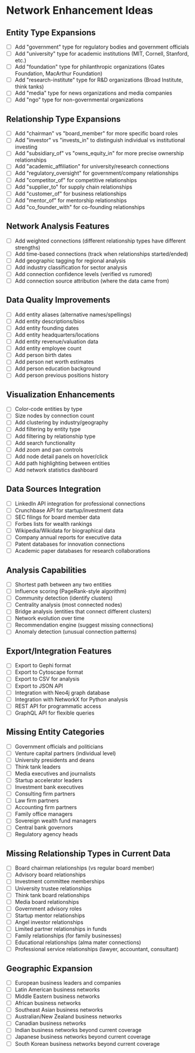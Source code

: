 # Network Enhancement Ideas

## Entity Type Expansions

- [ ] Add "government" type for regulatory bodies and government officials
- [ ] Add "university" type for academic institutions (MIT, Cornell, Stanford, etc.)
- [ ] Add "foundation" type for philanthropic organizations (Gates Foundation, MacArthur Foundation)
- [ ] Add "research-institute" type for R&D organizations (Broad Institute, think tanks)
- [ ] Add "media" type for news organizations and media companies
- [ ] Add "ngo" type for non-governmental organizations

## Relationship Type Expansions

- [ ] Add "chairman" vs "board_member" for more specific board roles
- [ ] Add "investor" vs "invests_in" to distinguish individual vs institutional investing
- [ ] Add "subsidiary_of" vs "owns_equity_in" for more precise ownership relationships
- [ ] Add "academic_affiliation" for university/research connections
- [ ] Add "regulatory_oversight" for government/company relationships
- [ ] Add "competitor_of" for competitive relationships
- [ ] Add "supplier_to" for supply chain relationships
- [ ] Add "customer_of" for business relationships
- [ ] Add "mentor_of" for mentorship relationships
- [ ] Add "co_founder_with" for co-founding relationships

## Network Analysis Features

- [ ] Add weighted connections (different relationship types have different strengths)
- [ ] Add time-based connections (track when relationships started/ended)
- [ ] Add geographic tagging for regional analysis
- [ ] Add industry classification for sector analysis
- [ ] Add connection confidence levels (verified vs rumored)
- [ ] Add connection source attribution (where the data came from)

## Data Quality Improvements

- [ ] Add entity aliases (alternative names/spellings)
- [ ] Add entity descriptions/bios
- [ ] Add entity founding dates
- [ ] Add entity headquarters/locations
- [ ] Add entity revenue/valuation data
- [ ] Add entity employee count
- [ ] Add person birth dates
- [ ] Add person net worth estimates
- [ ] Add person education background
- [ ] Add person previous positions history

## Visualization Enhancements

- [ ] Color-code entities by type
- [ ] Size nodes by connection count
- [ ] Add clustering by industry/geography
- [ ] Add filtering by entity type
- [ ] Add filtering by relationship type
- [ ] Add search functionality
- [ ] Add zoom and pan controls
- [ ] Add node detail panels on hover/click
- [ ] Add path highlighting between entities
- [ ] Add network statistics dashboard

## Data Sources Integration

- [ ] LinkedIn API integration for professional connections
- [ ] Crunchbase API for startup/investment data
- [ ] SEC filings for board member data
- [ ] Forbes lists for wealth rankings
- [ ] Wikipedia/Wikidata for biographical data
- [ ] Company annual reports for executive data
- [ ] Patent databases for innovation connections
- [ ] Academic paper databases for research collaborations

## Analysis Capabilities

- [ ] Shortest path between any two entities
- [ ] Influence scoring (PageRank-style algorithm)
- [ ] Community detection (identify clusters)
- [ ] Centrality analysis (most connected nodes)
- [ ] Bridge analysis (entities that connect different clusters)
- [ ] Network evolution over time
- [ ] Recommendation engine (suggest missing connections)
- [ ] Anomaly detection (unusual connection patterns)

## Export/Integration Features

- [ ] Export to Gephi format
- [ ] Export to Cytoscape format
- [ ] Export to CSV for analysis
- [ ] Export to JSON API
- [ ] Integration with Neo4j graph database
- [ ] Integration with NetworkX for Python analysis
- [ ] REST API for programmatic access
- [ ] GraphQL API for flexible queries

## Missing Entity Categories

- [ ] Government officials and politicians
- [ ] Venture capital partners (individual level)
- [ ] University presidents and deans
- [ ] Think tank leaders
- [ ] Media executives and journalists
- [ ] Startup accelerator leaders
- [ ] Investment bank executives
- [ ] Consulting firm partners
- [ ] Law firm partners
- [ ] Accounting firm partners
- [ ] Family office managers
- [ ] Sovereign wealth fund managers
- [ ] Central bank governors
- [ ] Regulatory agency heads

## Missing Relationship Types in Current Data

- [ ] Board chairman relationships (vs regular board member)
- [ ] Advisory board relationships
- [ ] Investment committee memberships
- [ ] University trustee relationships
- [ ] Think tank board relationships
- [ ] Media board relationships
- [ ] Government advisory roles
- [ ] Startup mentor relationships
- [ ] Angel investor relationships
- [ ] Limited partner relationships in funds
- [ ] Family relationships (for family businesses)
- [ ] Educational relationships (alma mater connections)
- [ ] Professional service relationships (lawyer, accountant, consultant)

## Geographic Expansion

- [ ] European business leaders and companies
- [ ] Latin American business networks
- [ ] Middle Eastern business networks
- [ ] African business networks
- [ ] Southeast Asian business networks
- [ ] Australian/New Zealand business networks
- [ ] Canadian business networks
- [ ] Indian business networks beyond current coverage
- [ ] Japanese business networks beyond current coverage
- [ ] South Korean business networks beyond current coverage
